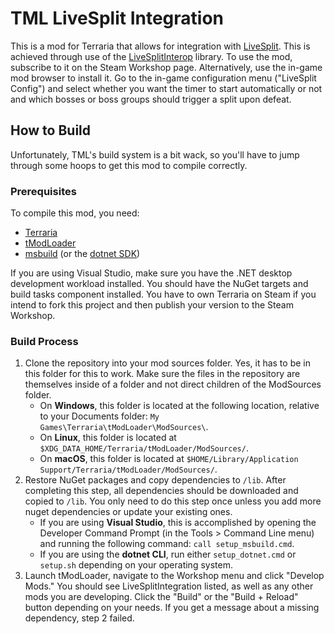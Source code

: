 # TML LiveSplit Integration
This is a mod for Terraria that allows for integration with [LiveSplit](https://livesplit.org). This is achieved through use of the [LiveSplitInterop](https://www.nuget.org/packages/LiveSplitInterop) library. To use the mod, subscribe to it on the Steam Workshop page. Alternatively, use the in-game mod browser to install it. Go to the in-game configuration menu ("LiveSplit Config") and select whether you want the timer to start automatically or not and which bosses or boss groups should trigger a split upon defeat.
## How to Build
Unfortunately, TML's build system is a bit wack, so you'll have to jump through some hoops to get this mod to compile correctly.
### Prerequisites
To compile this mod, you need:
* [Terraria](https://www.terraria.org/)
* [tModLoader](https://tmodloader.net/)
* [msbuild](https://visualstudio.microsoft.com/) (or the [dotnet SDK](https://dotnet.microsoft.com/en-us/))

If you are using Visual Studio, make sure you have the .NET desktop development workload installed. You should have the NuGet targets and build tasks component installed. You have to own Terraria on Steam if you intend to fork this project and then publish your version to the Steam Workshop.
### Build Process
1. Clone the repository into your mod sources folder. Yes, it has to be in this folder for this to work. Make sure the files in the repository are themselves inside of a folder and not direct children of the ModSources folder.
	* On **Windows**, this folder is located at the following location, relative to your Documents folder: `My Games\Terraria\tModLoader\ModSources\`.
	* On **Linux**, this folder is located at `$XDG_DATA_HOME/Terraria/tModLoader/ModSources/`.
	* On **macOS**, this folder is located at `$HOME/Library/Application Support/Terraria/tModLoader/ModSources/`.
2. Restore NuGet packages and copy dependencies to `/lib`. After completing this step, all dependencies should be downloaded and copied to `/lib`. You only need to do this step once unless you add more nuget dependencies or update your existing ones.
	* If you are using **Visual Studio**, this is accomplished by opening the Developer Command Prompt (in the Tools > Command Line menu) and running the following command: `call setup_msbuild.cmd`.
	* If you are using the **dotnet CLI**, run either `setup_dotnet.cmd` or `setup.sh` depending on your operating system.
3. Launch tModLoader, navigate to the Workshop menu and click "Develop Mods." You should see LiveSplitIntegration listed, as well as any other mods you are developing. Click the "Build" or the "Build + Reload" button depending on your needs. If you get a message about a missing dependency, step 2 failed.
